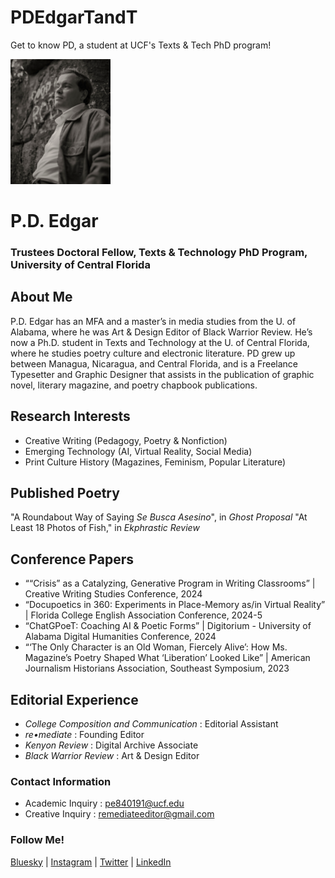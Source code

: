 # PDEdgarTandT
Get to know PD, a student at UCF's Texts &amp; Tech PhD program! 

<img src="assets/PDEdgarHeadshot24.png" height="200">

# P.D. Edgar
### Trustees Doctoral Fellow, Texts & Technology PhD Program, University of Central Florida

## About Me
P.D. Edgar has an MFA and a master’s in media studies from the U. of Alabama, where he was Art & Design Editor of Black Warrior Review. He’s now a Ph.D. student in Texts and Technology at the U. of Central Florida, where he studies poetry culture and electronic literature. PD grew up between Managua, Nicaragua, and Central Florida, and is a Freelance Typesetter and Graphic Designer that assists in the publication of graphic novel, literary magazine, and poetry chapbook publications. 

## Research Interests
- Creative Writing (Pedagogy, Poetry & Nonfiction)
- Emerging Technology (AI, Virtual Reality, Social Media)		
- Print Culture History (Magazines, Feminism, Popular Literature)

## Published Poetry 
"A Roundabout Way of Saying *Se Busca Asesino*", in *Ghost Proposal* 
"At Least 18 Photos of Fish," in *Ekphrastic Review*

## Conference Papers
- ““Crisis” as a Catalyzing, Generative Program in Writing Classrooms” | Creative Writing Studies Conference, 2024
- “Docupoetics in 360: Experiments in Place-Memory as/in Virtual Reality” | Florida College English Association Conference, 2024-5
- “ChatGPoeT: Coaching AI & Poetic Forms” | Digitorium - University of Alabama Digital Humanities Conference, 2024
- “‘The Only Character is an Old Woman, Fiercely Alive’: How Ms. Magazine’s Poetry Shaped What ‘Liberation’ Looked Like” | American Journalism Historians Association, Southeast Symposium, 2023

## Editorial Experience 
- *College Composition and Communication* : Editorial Assistant
- *re•mediate* : Founding Editor
- *Kenyon Review* : Digital Archive Associate
- *Black Warrior Review* : Art & Design Editor

### Contact Information
- Academic Inquiry : pe840191@ucf.edu
- Creative Inquiry : remediateeditor@gmail.com

### Follow Me!

[Bluesky](https://bsky.app/profile/pdedgar30.bsky.social) | [Instagram](https://www.instagram.com/pdedgar30/) | [Twitter](https://x.com/PDEdgar30) | [LinkedIn](https://www.linkedin.com/in/p-d-edgar/)
